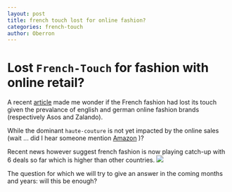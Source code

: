 ```yaml
---
layout: post
title: french touch lost for online fashion?
categories: french-touch
author: Oberron
---
```


# Lost `French-Touch` for fashion with online retail?

A recent [article](http://tech.eu/brief/european-fashion-tech-funding/?utm_content=buffer46058&utm_medium=social&utm_source=twitter.com&utm_campaign=buffer) made me wonder if the French fashion had lost its touch given the prevalance of english and german online fashion brands (respectively Asos and Zalando). 

While the dominant `haute-couture` is not yet impacted by the online sales (wait ... did I hear someone mention [Amazon](http://www.theguardian.com/fashion/2016/mar/09/amazing-fashion-will-amazon-as-a-fashion-site-ever-take-off) )?

Recent news however suggest french fashion is now playing catch-up with 6 deals so far which is higher than other countries.
![](http://tech.eu/wp-content/uploads/2016/05/fashion_tech_funding_europe_2.png)

The question for which we will try to give an answer in the coming months and years: will this be enough?
